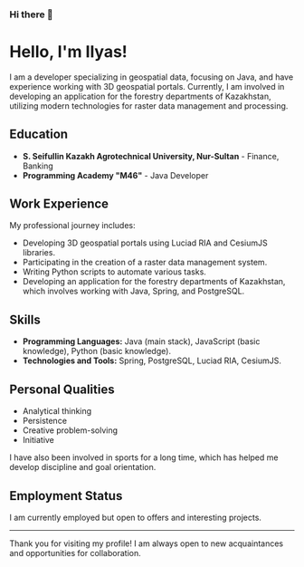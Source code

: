 ### Hi there 👋

# Hello, I'm Ilyas!

I am a developer specializing in geospatial data, focusing on Java, and have experience working with 3D geospatial portals. Currently, I am involved in developing an application for the forestry departments of Kazakhstan, utilizing modern technologies for raster data management and processing.

## Education

- **S. Seifullin Kazakh Agrotechnical University, Nur-Sultan** - Finance, Banking
- **Programming Academy "M46"** - Java Developer

## Work Experience

My professional journey includes:
- Developing 3D geospatial portals using Luciad RIA and CesiumJS libraries.
- Participating in the creation of a raster data management system.
- Writing Python scripts to automate various tasks.
- Developing an application for the forestry departments of Kazakhstan, which involves working with Java, Spring, and PostgreSQL.

## Skills

- **Programming Languages:** Java (main stack), JavaScript (basic knowledge), Python (basic knowledge).
- **Technologies and Tools:** Spring, PostgreSQL, Luciad RIA, CesiumJS.

## Personal Qualities

- Analytical thinking
- Persistence
- Creative problem-solving
- Initiative

I have also been involved in sports for a long time, which has helped me develop discipline and goal orientation.

## Employment Status

I am currently employed but open to offers and interesting projects.

---

Thank you for visiting my profile! I am always open to new acquaintances and opportunities for collaboration.

